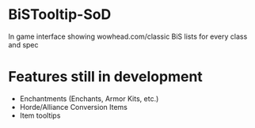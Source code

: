 # BiSTooltip-SoD
In game interface showing wowhead.com/classic BiS lists for every class and spec

# Features still in development
- Enchantments (Enchants, Armor Kits, etc.)
- Horde/Alliance Conversion Items
- Item tooltips
